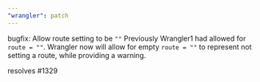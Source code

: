 ```yaml
---
"wrangler": patch
---
```


bugfix: Allow route setting to be `""`
Previously Wrangler1 had allowed for `route = ""`.
Wrangler now will allow for empty `route = ""` to represent not setting a route, while providing a warning.

resolves #1329
